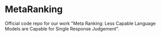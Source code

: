 # MetaRanking
Official code repo for our work "Meta Ranking: Less Capable Language Models are Capable for Single Response Judgement".
